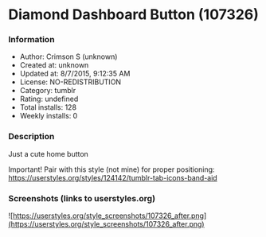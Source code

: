 # Diamond Dashboard Button (107326)

### Information
- Author: Crimson S (unknown)
- Created at: unknown
- Updated at: 8/7/2015, 9:12:35 AM
- License: NO-REDISTRIBUTION
- Category: tumblr
- Rating: undefined
- Total installs: 128
- Weekly installs: 0


### Description
Just a cute home button

Important! Pair with this style (not mine) for proper positioning: https://userstyles.org/styles/124142/tumblr-tab-icons-band-aid


### Screenshots (links to userstyles.org)
![https://userstyles.org/style_screenshots/107326_after.png](https://userstyles.org/style_screenshots/107326_after.png)


